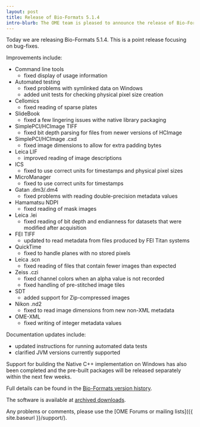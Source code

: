 ```yaml
---
layout: post
title: Release of Bio-Formats 5.1.4
intro-blurb: The OME team is pleased to announce the release of Bio-Formats 5.1.4
---
```

Today we are releasing Bio-Formats 5.1.4. This is a point release focusing on bug-fixes.

Improvements include:

* Command line tools
    * fixed display of usage information
* Automated testing
    * fixed problems with symlinked data on Windows
    * added unit tests for checking physical pixel size creation
* Cellomics
    * fixed reading of sparse plates
* SlideBook
    * fixed a few lingering issues withe native library packaging
* SimplePCI/HCImage TIFF
    * fixed bit depth parsing for files from newer versions of HCImage
* SimplePCI/HCImage .cxd
    * fixed image dimensions to allow for extra padding bytes
* Leica LIF
    * improved reading of image descriptions
* ICS
    * fixed to use correct units for timestamps and physical pixel sizes
* MicroManager
    * fixed to use correct units for timestamps
* Gatan .dm3/.dm4
    * fixed problems with reading double-precision metadata values
* Hamamatsu NDPI
    * fixed reading of mask images
* Leica .lei
    * fixed reading of bit depth and endianness for datasets that were modified after acquisition
* FEI TIFF
    * updated to read metadata from files produced by FEI Titan systems
* QuickTime
    * fixed to handle planes with no stored pixels
* Leica .scn
    * fixed reading of files that contain fewer images than expected
* Zeiss .czi
    * fixed channel colors when an alpha value is not recorded
    * fixed handling of pre-stitched image tiles
* SDT
    * added support for Zip-compressed images
* Nikon .nd2
    * fixed to read image dimensions from new non-XML metadata
* OME-XML
    * fixed writing of integer metadata values

Documentation updates include:

* updated instructions for running automated data tests
* clarified JVM versions currently supported

Support for building the Native C++ implementation on Windows has also been completed and the pre-built packages will be released separately within the next few weeks.

Full details can be found in the [Bio-Formats version history](http://www.openmicroscopy.org/site/support/bio-formats5.1/about/whats-new.html).

The software is available at [archived downloads](http://downloads.openmicroscopy.org/bio-formats/5.1.4).

Any problems or comments, please use the [OME Forums or mailing lists]({{ site.baseurl }}/support/).
